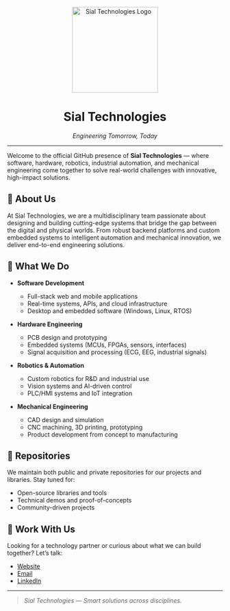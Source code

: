 <p align="center">
  <img src="https://avatars.githubusercontent.com/u/196039600?s=400&u=00d61189112b15077ff2c272d47f1bdc46719a49&v=4" alt="Sial Technologies Logo" width="200"/>
</p>

<h1 align="center">Sial Technologies</h1>
<p align="center"><i>Engineering Tomorrow, Today</i></p>

---

Welcome to the official GitHub presence of **Sial Technologies** — where software, hardware, robotics, industrial automation, and mechanical engineering come together to solve real-world challenges with innovative, high-impact solutions.

## 🚀 About Us

At Sial Technologies, we are a multidisciplinary team passionate about designing and building cutting-edge systems that bridge the gap between the digital and physical worlds. From robust backend platforms and custom embedded systems to intelligent automation and mechanical innovation, we deliver end-to-end engineering solutions.

## 💼 What We Do

- **Software Development**
  - Full-stack web and mobile applications
  - Real-time systems, APIs, and cloud infrastructure
  - Desktop and embedded software (Windows, Linux, RTOS)

- **Hardware Engineering**
  - PCB design and prototyping
  - Embedded systems (MCUs, FPGAs, sensors, interfaces)
  - Signal acquisition and processing (ECG, EEG, industrial signals)

- **Robotics & Automation**
  - Custom robotics for R&D and industrial use
  - Vision systems and AI-driven control
  - PLC/HMI systems and IoT integration

- **Mechanical Engineering**
  - CAD design and simulation
  - CNC machining, 3D printing, prototyping
  - Product development from concept to manufacturing

## 📂 Repositories

We maintain both public and private repositories for our projects and libraries. Stay tuned for:
- Open-source libraries and tools
- Technical demos and proof-of-concepts
- Community-driven projects

## 🤝 Work With Us

Looking for a technology partner or curious about what we can build together? Let’s talk:
- [Website](sialtechnologies.com)
- [Email](mailto:info@sialtechnologies.com)
- [LinkedIn](#)

---

> _Sial Technologies — Smart solutions across disciplines._
